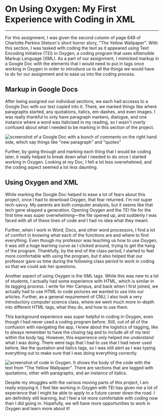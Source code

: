 # On Using Oxygen: My First Experience with Coding in XML 

---

For this assignment, I was given the second column of page 649 of Charlotte Perkins Stetson's short horror story, "The Yellow Wallpaper". With this section, I was tasked with coding the text as it appeared using Text Encoding Initiative (TEI) in Oxygen, a coding program that uses eXtensible Markup Language (XML). As a part of our assignment, I mimicked markup in a Google Doc with the elements that I would need to put in tags once working in Oxygen in order to introduce us to all the things we would have to do for our assignment and to ease us into the coding process. 

## Markup in Google Docs 

After being assigned our individual sections, we each had accesss to a Google Doc with our text copied into it. There, we marked things like where paragraphs started, any quotations, italics, em-dashes, and even images. I was really thankful to only have paragraph markers, dialogue, and one instance where a word was italicised in my reading, so I wasn't overly confused about what I needed to be marking in this section of the project. 

![screenshot of a Google Doc with a bunch of comments on the right hand side, which say things like "new paragraph" and "quotes"](http://crernst25.github.io/crernst25/images/screenshot-of-google-doc.png) 

Further, by going through and marking each thing that I would be coding later, it really helped to break down what I needed to do once I started working in Oxygen. Looking at my Doc, I felt a lot less overwhelmed, and the coding aspect seemed a lot less daunting. 

## Using Oxygen and XML

While marking the Google Doc helped to ease a lot of fears about this project, once I had to download Oxygen, that fear returned. I'm not super tech-savvy. My parents are both computer analysts, but it seems like that tech gene skipped a generation. Opening Oxygen and the TEI file for the first time was super overwhelming—the file opened up, and suddenly I was faced with all of these lines of code and I had no idea what they meant. 

Further, when I work in Word, Docs, and other word processors, I find a lot of comfort in knowing what each of the functions are and where to find everything. Even though my professor was teaching us how to use Oxygen, it was still a huge learning curve as I clicked around, trying to get the hang of the program. Thankfully, by the end of the class period, I started to feel more comfortable with using the program, but it also helped that our professor gave us time during the following class period to work in coding so that we could ask her questions. 

Another aspect of using Oxygen is the XML tags. While this was new to a lot of students, I actually had some experience with HTML, which is similar in its tagging process. I write for Her Campus, and back when I first joined, we actually had to use HTML to code pictures we wanted to use into our articles. Further, as a general requirement of CNU, I also took a very introductory computer science class, where we went much more in-depth into different HTML tags, what they do, and how to use them. 

This background experience was super helpful in coding in Oxygen, even though I had never used a coding program before. Still, out of all of the confusion with navigating the app, I knew about the logistics of tagging, like to always remember to have the closing tag and to include all of my text within the body tag. However, this experience only helped me *understand* what I was doing. There were tags that I had to use that I had never used before, like the quotation and italics tags, so I was still alert as I was typing everything out to make sure that I was doing everything correctly. 

![screenshot of code in Oxygen. It shows the body of the code with the text from "The Yellow Wallpaper". There are sections that are tagged with quotations, other with paragraphs, and an instance of italics.](http://crernst25.github.io/crernst25/images/screenshot-of-oxygen-code.png) 

Despite my struggles with the various moving parts of this project, I am really enjoying it. I feel like working in Oxygen with TEI has given me a lot of experience that I might be able to apply to a future career down the road. I am definitely still learning, but I feel a lot more comfortable with coding now than I did going in. Hopefully, we will have more opportunities to work in Oxygen and learn more about it! 

